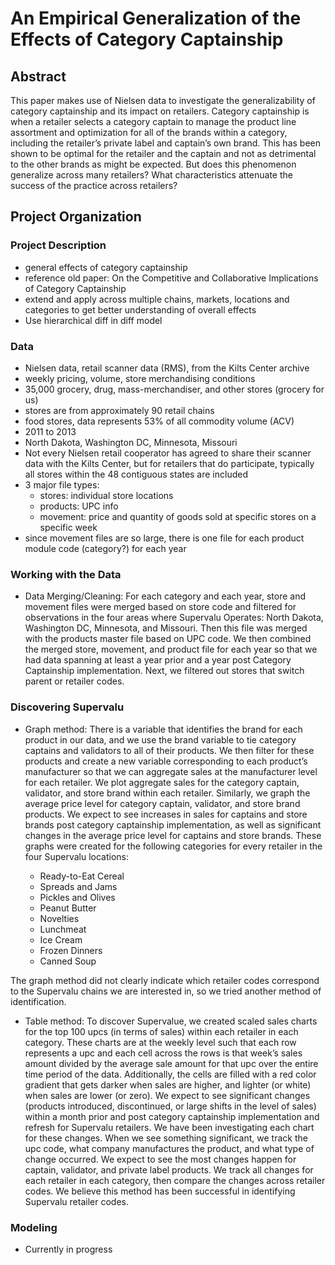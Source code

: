 An Empirical Generalization of the Effects of Category Captainship
================

## Abstract

This paper makes use of Nielsen data to investigate the generalizability
of category captainship and its impact on retailers. Category
captainship is when a retailer selects a category captain to manage the
product line assortment and optimization for all of the brands within a
category, including the retailer’s private label and captain’s own
brand. This has been shown to be optimal for the retailer and the
captain and not as detrimental to the other brands as might be expected.
But does this phenomenon generalize across many retailers? What
characteristics attenuate the success of the practice across retailers?

## Project Organization

### Project Description

  - general effects of category captainship
  - reference old paper: On the Competitive and Collaborative
    Implications of Category Captainship
  - extend and apply across multiple chains, markets, locations and
    categories to get better understanding of overall effects
  - Use hierarchical diff in diff model

### Data

  - Nielsen data, retail scanner data (RMS), from the Kilts Center
    archive
  - weekly pricing, volume, store merchandising conditions
  - 35,000 grocery, drug, mass-merchandiser, and other stores (grocery
    for us)
  - stores are from approximately 90 retail chains
  - food stores, data represents 53% of all commodity volume (ACV)
  - 2011 to 2013
  - North Dakota, Washington DC, Minnesota, Missouri
  - Not every Nielsen retail cooperator has agreed to share their
    scanner data with the Kilts Center, but for retailers that do
    participate, typically all stores within the 48 contiguous states
    are included
  - 3 major file types:
      - stores: individual store locations  
      - products: UPC info  
      - movement: price and quantity of goods sold at specific stores on
        a specific week
  - since movement files are so large, there is one file for each
    product module code (category?) for each year

### Working with the Data

  - Data Merging/Cleaning: For each category and each year, store and
    movement files were merged based on store code and filtered for
    observations in the four areas where Supervalu Operates: North
    Dakota, Washington DC, Minnesota, and Missouri. Then this file was
    merged with the products master file based on UPC code. We then
    combined the merged store, movement, and product file for each year
    so that we had data spanning at least a year prior and a year post
    Category Captainship implementation. Next, we filtered out stores
    that switch parent or retailer codes.

### Discovering Supervalu

  - Graph method: There is a variable that identifies the brand for each
    product in our data, and we use the brand variable to tie category
    captains and validators to all of their products. We then filter for
    these products and create a new variable corresponding to each
    product’s manufacturer so that we can aggregate sales at the
    manufacturer level for each retailer. We plot aggregate sales for
    the category captain, validator, and store brand within each
    retailer. Similarly, we graph the average price level for category
    captain, validator, and store brand products. We expect to see
    increases in sales for captains and store brands post category
    captainship implementation, as well as significant changes in the
    average price level for captains and store brands. These graphs were
    created for the following categories for every retailer in the four
    Supervalu locations:
    
      - Ready-to-Eat Cereal
      - Spreads and Jams
      - Pickles and Olives
      - Peanut Butter
      - Novelties
      - Lunchmeat
      - Ice Cream
      - Frozen Dinners
      - Canned Soup

The graph method did not clearly indicate which retailer codes
correspond to the Supervalu chains we are interested in, so we tried
another method of identification.

  - Table method: To discover Supervalue, we created scaled sales charts
    for the top 100 upcs (in terms of sales) within each retailer in
    each category. These charts are at the weekly level such that each
    row represents a upc and each cell across the rows is that week’s
    sales amount divided by the average sale amount for that upc over
    the entire time period of the data. Additionally, the cells are
    filled with a red color gradient that gets darker when sales are
    higher, and lighter (or white) when sales are lower (or zero). We
    expect to see significant changes (products introduced,
    discontinued, or large shifts in the level of sales) within a month
    prior and post category captainship implementation and refresh for
    Supervalu retailers. We have been investigating each chart for these
    changes. When we see something significant, we track the upc code,
    what company manufactures the product, and what type of change
    occurred. We expect to see the most changes happen for captain,
    validator, and private label products. We track all changes for each
    retailer in each category, then compare the changes across retailer
    codes. We believe this method has been successful in identifying
    Supervalu retailer codes.

### Modeling

  - Currently in progress
